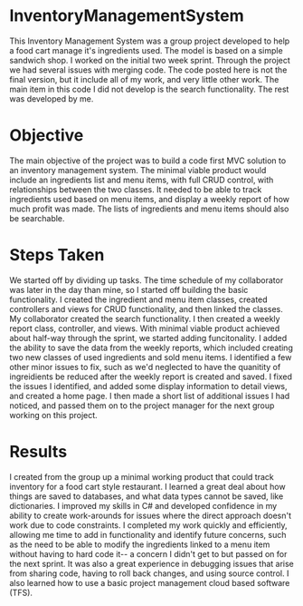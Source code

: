 # InventoryManagementSystem
This Inventory Management System was a group project developed to help a food cart manage it's ingredients used. The model is based on a simple sandwich shop. I worked on the initial two week sprint. Through the project we had several issues with merging code. The code posted here is not the final version, but it include all of my work, and very little other work. The main item in this code I did not develop is the search functionality. The rest was developed by me. 

# Objective
The main objective of the project was to build a code first MVC solution to an inventory management system. The minimal viable product would include an ingredients list and menu items, with full CRUD control, with relationships between the two classes. It needed to be able to track ingredients used based on menu items, and display a weekly report of how much profit was made. The lists of ingredients and menu items should also be searchable.

# Steps Taken
We started off by dividing up tasks. The time schedule of my collaborator was later in the day than mine, so I started off building the basic functionality. I created the ingredient and menu item classes, created controllers and views for CRUD functionality, and then linked the classes. My collaborator created the search functionality. I then created a weekly report class, controller, and views. With minimal viable product achieved about half-way through the sprint, we started adding funcitonality. I added the ability to save the data from the weekly reports, which included creating two new classes of used ingredients and sold menu items. I identified a few other minor issues to fix, such as we'd neglected to have the quanitity of ingreidients be reduced after the weekly report is created and saved. I fixed the issues I identified, and added some display information to detail views, and created a home page. I then made a short list of additional issues I had noticed, and passed them on to the project manager for the next group working on this project.

# Results
I created from the group up a minimal working product that could track inventory for a food cart style restaurant. I learned a great deal about how things are saved to databases, and what data types cannot be saved, like dictionaries. I improved my skills in C# and developed confidence in my ability to create work-arounds for issues where the direct approach doesn't work due to code constraints. I completed my work quickly and efficiently, allowing me time to add in functionality and identify future concerns, such as the need to be able to modify the ingredients linked to a menu item without having to hard code it-- a concern I didn't get to but passed on for the next sprint. It was also a great experience in debugging issues that arise from sharing code, having to roll back changes, and using source control. I also learned how to use a basic project management cloud based software (TFS).
